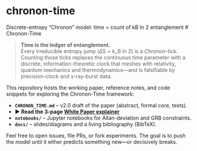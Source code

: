 # chronon-time
Discrete-entropy “Chronon” model: time = count of kB ln 2 entanglement # Chronon-Time

> **Time is the ledger of entanglement.**  
> Every irreducible entropy jump (ΔS = k_B ln 2) is a *Chronon*-tick.  
> Counting those ticks replaces the continuous time parameter with a discrete,
> information-theoretic clock that meshes with relativity, quantum mechanics
> and thermodynamics—and is falsifiable by precision-clock and γ-ray-burst data.

This repository hosts the working paper, reference notes, and code snippets
for exploring the Chronon-Time framework:

* **`CHRONON_TIME.md`** – v2.0 draft of the paper (abstract, formal core, tests).
* **▶ Read the 3-page [White Paper explainer](WHITEPAPER.md)**
* **`notebooks/`** – Jupyter notebooks for Allan-deviation and GRB constraints.  
* **`docs/`** – slides/diagrams and a living bibliography (BibTeX).  

Feel free to open issues, file PRs, or fork experiments.  The goal is to push
the model until it either predicts something new—or decisively breaks.

